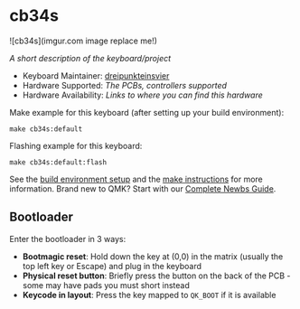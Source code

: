 # cb34s

![cb34s](imgur.com image replace me!)

*A short description of the keyboard/project*

* Keyboard Maintainer: [dreipunkteinsvier](https://github.com/dreipunkteinsvier)
* Hardware Supported: *The PCBs, controllers supported*
* Hardware Availability: *Links to where you can find this hardware*

Make example for this keyboard (after setting up your build environment):

    make cb34s:default

Flashing example for this keyboard:

    make cb34s:default:flash

See the [build environment setup](https://docs.qmk.fm/#/getting_started_build_tools) and the [make instructions](https://docs.qmk.fm/#/getting_started_make_guide) for more information. Brand new to QMK? Start with our [Complete Newbs Guide](https://docs.qmk.fm/#/newbs).

## Bootloader

Enter the bootloader in 3 ways:

* **Bootmagic reset**: Hold down the key at (0,0) in the matrix (usually the top left key or Escape) and plug in the keyboard
* **Physical reset button**: Briefly press the button on the back of the PCB - some may have pads you must short instead
* **Keycode in layout**: Press the key mapped to `QK_BOOT` if it is available
